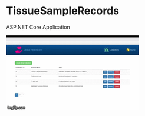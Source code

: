# TissueSampleRecords
ASP.NET Core Application

![Output sample](https://github.com/Mike-Wilkins/TissueSampleRecords/blob/master/4j7rgz.gif)
